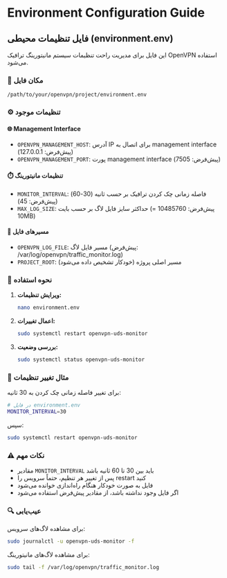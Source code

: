 # Environment Configuration Guide

## فایل تنظیمات محیطی (environment.env)

این فایل برای مدیریت راحت تنظیمات سیستم مانیتورینگ ترافیک OpenVPN استفاده می‌شود.

### 📁 مکان فایل
```
/path/to/your/openvpn/project/environment.env
```

### ⚙️ تنظیمات موجود

#### 🌐 Management Interface
- `OPENVPN_MANAGEMENT_HOST`: آدرس IP برای اتصال به management interface (پیش‌فرض: 127.0.0.1)
- `OPENVPN_MANAGEMENT_PORT`: پورت management interface (پیش‌فرض: 7505)

#### ⏱️ تنظیمات مانیتورینگ
- `MONITOR_INTERVAL`: فاصله زمانی چک کردن ترافیک بر حسب ثانیه (30-60) (پیش‌فرض: 45)
- `MAX_LOG_SIZE`: حداکثر سایز فایل لاگ بر حسب بایت (پیش‌فرض: 10485760 = 10MB)

#### 📄 مسیرهای فایل
- `OPENVPN_LOG_FILE`: مسیر فایل لاگ (پیش‌فرض: /var/log/openvpn/traffic_monitor.log)
- `PROJECT_ROOT`: مسیر اصلی پروژه (خودکار تشخیص داده می‌شود)

### 🔧 نحوه استفاده

1. **ویرایش تنظیمات:**
   ```bash
   nano environment.env
   ```

2. **اعمال تغییرات:**
   ```bash
   sudo systemctl restart openvpn-uds-monitor
   ```

3. **بررسی وضعیت:**
   ```bash
   sudo systemctl status openvpn-uds-monitor
   ```

### 📝 مثال تغییر تنظیمات

برای تغییر فاصله زمانی چک کردن به 30 ثانیه:
```bash
# در فایل environment.env
MONITOR_INTERVAL=30
```

سپس:
```bash
sudo systemctl restart openvpn-uds-monitor
```

### ⚠️ نکات مهم

- مقادیر `MONITOR_INTERVAL` باید بین 30 تا 60 ثانیه باشد
- پس از تغییر هر تنظیم، حتماً سرویس را restart کنید
- فایل به صورت خودکار هنگام راه‌اندازی خوانده می‌شود
- اگر فایل وجود نداشته باشد، از مقادیر پیش‌فرض استفاده می‌شود

### 🔍 عیب‌یابی

برای مشاهده لاگ‌های سرویس:
```bash
sudo journalctl -u openvpn-uds-monitor -f
```

برای مشاهده لاگ‌های مانیتورینگ:
```bash
sudo tail -f /var/log/openvpn/traffic_monitor.log
```